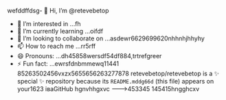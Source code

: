 wefddffdsg- 👋 Hi, I’m @retevebetop
- 👀 I’m interested in ...fh
- 🌱 I’m currently learning ...oifdf
- 💞️ I’m looking to collaborate on ...asdewr6629699620nhhnhjhhyhy
- 📫 How to reach me ...rr5rff
- 😄 Pronouns: ...dh45858wersdf54df884,trtrefgreer
- ⚡ Fun fact: ...ewrsfdnbmmewq11441
85263502456vxzx5655656263277878
retevebetop/retevebetop is a ✨ special ✨ repository because its `README.mddg66d` (this file) appears on your1623 іваGitHub hgnvhhgxvc
--->453345
145415hngghcxv
